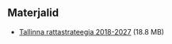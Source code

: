 ## Materjalid

- [Tallinna rattastrateegia 2018-2027](Tallinna%20Rattastrateegia%2020170810A_web.pdf) (18.8 MB)
